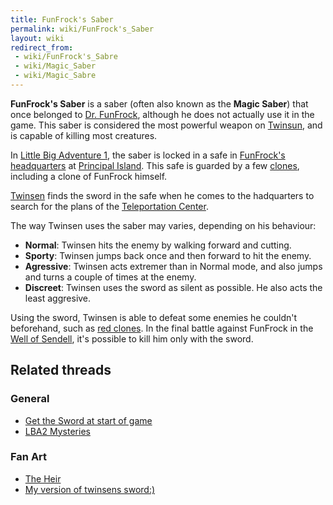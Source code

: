 ```yaml
---
title: FunFrock's Saber
permalink: wiki/FunFrock's_Saber
layout: wiki
redirect_from:
 - wiki/FunFrock's_Sabre
 - wiki/Magic_Saber
 - wiki/Magic_Sabre
---
```


**FunFrock's Saber** is a saber (often also known as the **Magic
Saber**) that once belonged to [Dr. FunFrock](Dr._FunFrock "wikilink"),
although he does not actually use it in the game. This saber is
considered the most powerful weapon on [Twinsun](Twinsun "wikilink"),
and is capable of killing most creatures.

In [Little Big Adventure 1](Little_Big_Adventure_1 "wikilink"), the
saber is locked in a safe in [FunFrock's
headquarters](FunFrock's_headquarters "wikilink") at [Principal
Island](Principal_Island "wikilink"). This safe is guarded by a few
[clones](clones "wikilink"), including a clone of FunFrock himself.

[Twinsen](Twinsen "wikilink") finds the sword in the safe when he comes
to the hadquarters to search for the plans of the [Teleportation
Center](Teleportation_Center "wikilink").

The way Twinsen uses the saber may varies, depending on his behaviour:

- **Normal**: Twinsen hits the enemy by walking forward and cutting.
- **Sporty**: Twinsen jumps back once and then forward to hit the enemy.
- **Agressive**: Twinsen acts extremer than in Normal mode, and also
  jumps and turns a couple of times at the enemy.
- **Discreet**: Twinsen uses the sword as silent as possible. He also
  acts the least aggresive.

Using the sword, Twinsen is able to defeat some enemies he couldn't
beforehand, such as [red clones](red_clones "wikilink"). In the final
battle against FunFrock in the [Well of
Sendell](Well_of_Sendell "wikilink"), it's possible to kill him only
with the sword.

## Related threads

### General

- [Get the Sword at start of
  game](https://forum.magicball.net/showthread.php?t=9869)
- [LBA2 Mysteries](https://forum.magicball.net/showthread.php?t=5932)

### Fan Art

- [The Heir](https://forum.magicball.net/showthread.php?t=11291)
- [My version of twinsens
  sword:)](https://forum.magicball.net/showthread.php?t=1264)
